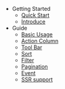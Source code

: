 - Getting Started
  - [Quick Start](/en-us/quickStart)
  - [Introduce](/en-us/introduce)
- Guide
  - [Basic Usage](/en-us/basic)
  - [Action Column](/en-us/actionCol)
  - [Tool Bar](/en-us/actionBar)
  - [Sort](/en-us/sort)
  - [Filter](/en-us/filter)
  - [Pagination](/en-us/pagination)
  - [Event](/en-us/event)
  - [SSR support](/en-us/ssr)

